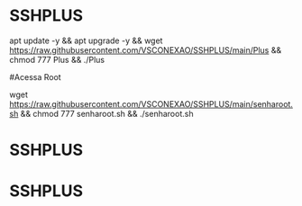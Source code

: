 # SSHPLUS

apt update -y && apt upgrade -y && wget https://raw.githubusercontent.com/VSCONEXAO/SSHPLUS/main/Plus && chmod 777 Plus && ./Plus


#Acessa Root

wget https://raw.githubusercontent.com/VSCONEXAO/SSHPLUS/main/senharoot.sh && chmod 777 senharoot.sh && ./senharoot.sh
# SSHPLUS
# SSHPLUS
